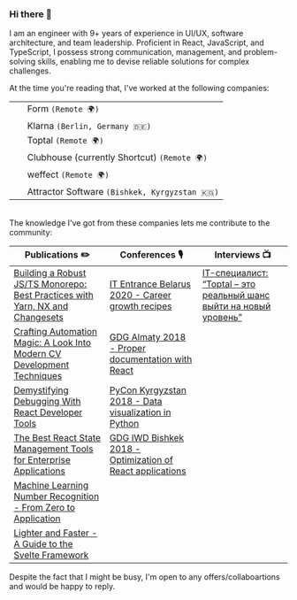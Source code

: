 ### Hi there 👋

I am an engineer with 9+ years of experience in UI/UX, software architecture, and team leadership. Proficient in React, JavaScript, and TypeScript, I possess strong communication, management, and problem-solving skills, enabling me to devise reliable solutions for complex challenges.

At the time you're reading that, I've worked at the following companies:

<table>
<tr><td valign="center"><img width="16" src="https://media.graphassets.com/resize=fit:clip,height:200,width:200/rMWxaEWJQHKYTAPwZWFq" />&nbsp; Form <code>(Remote 🌍)</code></td></tr>
<tr><td valign="center"><img width="16" src="https://media.graphassets.com/resize=fit:clip,height:200,width:200/KAv3aOv9SfaOALSTKfPM" />&nbsp; Klarna <code>(Berlin, Germany 🇩🇪)</code></td></tr>
<tr><td valign="center"><img width="16" src="https://media.graphassets.com/resize=fit:clip,height:200,width:200/ozWnpPLaQbuCXvjdn7wO" />&nbsp; Toptal <code>(Remote 🌍)</code></td></tr>
<tr><td valign="center"><img width="16" src="https://media.graphassets.com/resize=fit:clip,height:200,width:200/QMk0lMXKQnm9QWXr7a3j" />&nbsp; Clubhouse (currently Shortcut) <code>(Remote 🌍)</code></td></tr>
<tr><td valign="center"><img width="16" src="https://media.graphassets.com/resize=fit:clip,height:200,width:200/aqOppVoaSIGUMs0huMc9" />&nbsp; weffect <code>(Remote 🌍)</code></td></tr>
<tr><td valign="center"><img width="16" src="https://media.graphassets.com/resize=fit:clip,height:200,width:200/enlbGj2URSGLe2Nn2RKB" />&nbsp; Attractor Software <code>(Bishkek, Kyrgyzstan 🇰🇬)</code></td></tr>
</table>
<br />
The knowledge I've got from these companies lets me contribute to the community:

|Publications ✏️|Conferences 🎙️|Interviews 📺|
|-|-|-|
|[Building a Robust JS/TS Monorepo: Best Practices with Yarn, NX and Changesets](https://hackernoon.com/building-a-robust-jsts-monorepo-best-practices-with-yarn-nx-and-changesets)|[IT Entrance Belarus 2020 - Career growth recipes](https://www.youtube.com/embed/lvny7WmSwDs)|[IT-специалист: “Toptal – это реальный шанс выйти на новый уровень”](https://www.youtube.com/embed/4gPrCiwQS68)|
|[Crafting Automation Magic: A Look Into Modern CV Development Techniques](https://hackernoon.com/crafting-automation-magic-a-look-into-modern-cv-development-techniques)|[GDG Almaty 2018 - Proper documentation with React](https://m.facebook.com/GDGAlmaty/posts/2286677874707203)||
|[Demystifying Debugging With React Developer Tools](https://www.toptal.com/react/debugging-react-developer-tools)|[PyCon Kyrgyzstan 2018 - Data visualization in Python](https://en-gb.facebook.com/events/389576511550143/?active_tab=about)||
|[The Best React State Management Tools for Enterprise Applications](https://www.toptal.com/react/react-state-management-tools-enterprise)|[GDG IWD Bishkek 2018 - Optimization of React applications](https://gdg.community.dev/events/details/google-gdg-bishkek-presents-gdg-iwd-2018/)||
|[Machine Learning Number Recognition - From Zero to Application](https://www.toptal.com/data-science/machine-learning-number-recognition)|||
|[Lighter and Faster - A Guide to the Svelte Framework](https://www.toptal.com/front-end/svelte-framework-guide)|||


Despite the fact that I might be busy, I'm open to any offers/collaboartions and would be happy to reply.